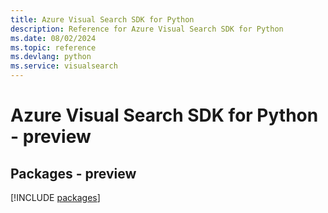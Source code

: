 ```yaml
---
title: Azure Visual Search SDK for Python
description: Reference for Azure Visual Search SDK for Python
ms.date: 08/02/2024
ms.topic: reference
ms.devlang: python
ms.service: visualsearch
---
```

# Azure Visual Search SDK for Python - preview
## Packages - preview
[!INCLUDE [packages](visual-search-index.md)]